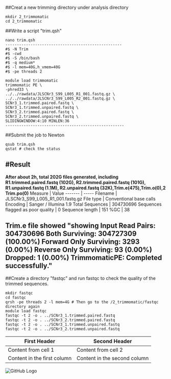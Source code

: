 ##Creat a new trimming directory under analysis directory 
```
mkdir 2_trimmomatic
cd 2_trimmomatic
```
##Write a script "trim.qsh"

```
nano trim.qsh
---------------------------------------------------
#$ -N Trim
#$ -cwd
#$ -S /bin/bash
#$ -q medium*
#$ -l mem=40G,h_vmem=40G
#$ -pe threads 2

module load trimmomatic
trimmomatic PE \
-phred33 \
../../rawdata/JLSCNr3_S99_L005_R1_001.fastq.gz \
../../rawdata/JLSCNr3_S99_L005_R2_001.fastq.gz \
SCNr3_1.trimmed.paired.fastq \
SCNr3_1.trimmed.unpaired.fastq \
SCNr3_2.trimmed.paired.fastq \
SCNr3_2.trimmed.unpaired.fastq \
SLIDINGWINDOW:4:10 MINLEN:36
----------------------------------------------------
```
##Submit the job to Newton
```
qsub trim.qsh
qstat # check the status
```
#Result
----------------------------------------------------------------------------------------------------------------------------------------
**After about 2h, total 202G files generated, including R1.trimmed.paired.fastq (102G), R2.trimmed.paired.fastq (101G),** 
**R1.unpaired.fastq (1.1M), R2.unpaired.fastq (32K),Trim.e(475),Trim.o(0),2 Trim.po(0)**
Measure	| Value
------- | -----
Filename	| JLSCNr3_S99_L005_R1_001.fastq.gz
File type	| Conventional base calls
Encoding	| Sanger / Illumina 1.9
Total Sequences	| 304730696
Sequences flagged as poor quality	| 0
Sequence length	| 151
%GC	| 38

**Trim.e file showed "showing Input Read Pairs: 304730696 Both Surviving: 304727309 (100.00%) Forward Only Surviving: 3293 (0.00%) Reverse Only Surviving: 93 (0.00%) Dropped: 1 (0.00%) TrimmomaticPE: Completed successfully."**
--------------------------------------------------------------------------------------------------------------------------------------
##Create a directory "fastqc" and run fastqc to check the quality of the trimmed sequences.
```
mkdir fastqc
cd fastqc
qrsh -pe threads 2 -l mem=4G # Then go to the /2_trimmomatic/fastqc directory again
module load fastqc
fastqc -t 2 -o . ../SCNr3_1.trimmed.paired.fastq
fastqc -t 2 -o . ../SCNr3_2.trimmed.paired.fastq
fastqc -t 2 -o . ../SCNr3_1.trimmed.unpaired.fastq
fastqc -t 2 -o . ../SCNr3_2.trimmed.unpaired.fastq
```
First Header | Second Header
------------ | -------------
Content from cell 1 | Content from cell 2
Content in the first column | Content in the second column
![GitHub Logo](http://docs.whitesourcesoftware.com/download/attachments/17989744/github_logo.png?version=1&modificationDate=1463491374000)
